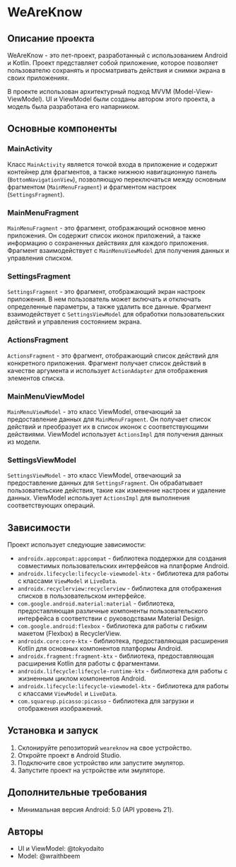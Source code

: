 # WeAreKnow

## Описание проекта

WeAreKnow - это пет-проект, разработанный с использованием Android и Kotlin. Проект представляет собой приложение, которое позволяет пользователю сохранять и просматривать действия и снимки экрана в своих приложениях. 

В проекте использован архитектурный подход MVVM (Model-View-ViewModel). UI и ViewModel были созданы автором этого проекта, а модель была разработана его напарником.

## Основные компоненты

### MainActivity

Класс `MainActivity` является точкой входа в приложение и содержит контейнер для фрагментов, а также нижнюю навигационную панель (`BottomNavigationView`), позволяющую переключаться между основным фрагментом (`MainMenuFragment`) и фрагментом настроек (`SettingsFragment`).

### MainMenuFragment

`MainMenuFragment` - это фрагмент, отображающий основное меню приложения. Он содержит список иконок приложений, а также информацию о сохраненных действиях для каждого приложения. Фрагмент взаимодействует с `MainMenuViewModel` для получения данных и управления списком.

### SettingsFragment

`SettingsFragment` - это фрагмент, отображающий экран настроек приложения. В нем пользователь может включать и отключать определенные параметры, а также удалить все данные. Фрагмент взаимодействует с `SettingsViewModel` для обработки пользовательских действий и управления состоянием экрана.

### ActionsFragment

`ActionsFragment` - это фрагмент, отображающий список действий для конкретного приложения. Фрагмент получает список действий в качестве аргумента и использует `ActionAdapter` для отображения элементов списка.

### MainMenuViewModel

`MainMenuViewModel` - это класс ViewModel, отвечающий за предоставление данных для `MainMenuFragment`. Он получает список действий и преобразует их в список иконок с соответствующими действиями. ViewModel использует `ActionsImpl` для получения данных из модели.

### SettingsViewModel

`SettingsViewModel` - это класс ViewModel, отвечающий за предоставление данных для `SettingsFragment`. Он обрабатывает пользовательские действия, такие как изменение настроек и удаление данных. ViewModel использует `ActionsImpl` для выполнения соответствующих операций.

## Зависимости

Проект использует следующие зависимости:

- `androidx.appcompat:appcompat` - библиотека поддержки для создания совместимых пользовательских интерфейсов на платформе Android.
- `androidx.lifecycle:lifecycle-viewmodel-ktx` - библиотека для работы с классами `ViewModel` и `LiveData`.
- `androidx.recyclerview:recyclerview` - библиотека для отображения списков в пользовательском интерфейсе.
- `com.google.android.material:material` - библиотека, предоставляющая различные компоненты пользовательского интерфейса в соответствии с руководствами Material Design.
- `com.google.android:flexbox` - библиотека для работы с гибким макетом (Flexbox) в RecyclerView.
- `androidx.core:core-ktx` - библиотека, предоставляющая расширения Kotlin для основных компонентов платформы Android.
- `androidx.fragment:fragment-ktx` - библиотека, предоставляющая расширения Kotlin для работы с фрагментами.
- `androidx.lifecycle:lifecycle-runtime-ktx` - библиотека для работы с жизненным циклом компонентов Android.
- `androidx.lifecycle:lifecycle-viewmodel-ktx` - библиотека для работы с классами `ViewModel` и `LiveData`.
- `com.squareup.picasso:picasso` - библиотека для загрузки и отображения изображений.

## Установка и запуск

1. Склонируйте репозиторий `weareknow` на свое устройство.
2. Откройте проект в Android Studio.
3. Подключите свое устройство или запустите эмулятор.
4. Запустите проект на устройстве или эмуляторе.

## Дополнительные требования

- Минимальная версия Android: 5.0 (API уровень 21).

## Авторы

- UI и ViewModel: @tokyodaito
- Model: @wraithbeem
